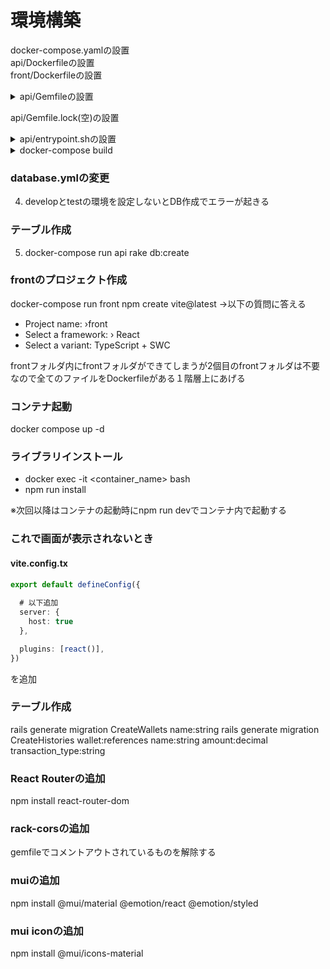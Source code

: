 # 環境構築

docker-compose.yamlの設置  
api/Dockerfileの設置  
front/Dockerfileの設置  

<details>
<summary>api/Gemfileの設置</summary>

```
source 'https://rubygems.org'
ruby "3.2.2"
gem "rails", "~> 7.0.5", ">= 7.0.5.1"
```

</details>

api/Gemfile.lock(空)の設置  

<details>
<summary>api/entrypoint.shの設置</summary>

```
#!/bin/bash
set -e

# Remove a potentially pre-existing server.pid for Rails.
rm -f /myapp/tmp/pids/server.pid

# Then exec the container's main process (what's set as CMD in the Dockerfile).
exec "$@"
```
</details>

<details>
<summary>docker-compose build</summary>
  
2.を実行するときにDockerfileでbundle installしているのにrailsコマンドが使えないため  
手動で実行bundle installする必要がある。

```
1. docker-compose run api bundle install
2. docker-compose run api rails new . --force --no-deps --database=mysql --skip-test --webpacker --api
<!-- Gemfileに変更がかかっているので、bundle installするために再度ビルド -->
3. docker-compose build
```

</details>

### database.ymlの変更
4. developとtestの環境を設定しないとDB作成でエラーが起きる

### テーブル作成
5. docker-compose run api rake db:create

### frontのプロジェクト作成
docker-compose run front npm create vite@latest
→以下の質問に答える
* Project name: ›front
* Select a framework: › React
* Select a variant: TypeScript + SWC

frontフォルダ内にfrontフォルダができてしまうが2個目のfrontフォルダは不要なので全てのファイルをDockerfileがある１階層上にあげる

### コンテナ起動
docker compose up -d

### ライブラリインストール
* docker exec -it <container_name> bash
* npm run install

※次回以降はコンテナの起動時にnpm run devでコンテナ内で起動する

### これで画面が表示されないとき
#### vite.config.tx
``` typescript
export default defineConfig({
  
  # 以下追加
  server: {
    host: true
  },

  plugins: [react()],
})
```
を追加

### テーブル作成
rails generate migration CreateWallets name:string
rails generate migration CreateHistories wallet:references name:string amount:decimal transaction_type:string

### React Routerの追加
npm install react-router-dom

### rack-corsの追加
gemfileでコメントアウトされているものを解除する

### muiの追加
npm install @mui/material @emotion/react @emotion/styled

### mui iconの追加
npm install @mui/icons-material
